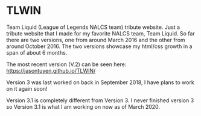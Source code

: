 # TLWIN
Team Liquid (League of Legends NALCS team) tribute website.  Just a tribute website that I made for my favorite NALCS team, Team Liquid. So far there are two versions, one from around March 2016 and the other from around October 2016. The two versions showcase my html/css growth in a span of about 6 months.  

The most recent version (V.2) can be seen here: https://jasontuyen.github.io/TLWIN/

Version 3 was last worked on back in September 2018, I have plans to work on it again soon!

Version 3.1 is completely different from Version 3. I never finished version 3 so Version 3.1 is what I am working on now as of March 2020.
